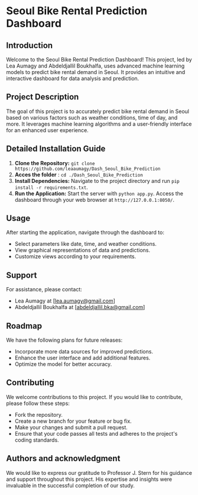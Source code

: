 # Seoul Bike Rental Prediction Dashboard

## Introduction
Welcome to the Seoul Bike Rental Prediction Dashboard! This project, led by Lea Aumagy and Abdeldjallil Boukhalfa, uses advanced machine learning models to predict bike rental demand in Seoul. It provides an intuitive and interactive dashboard for data analysis and prediction.

## Project Description
The goal of this project is to accurately predict bike rental demand in Seoul based on various factors such as weather conditions, time of day, and more. It leverages machine learning algorithms and a user-friendly interface for an enhanced user experience.

## Detailed Installation Guide
1. **Clone the Repository:** 
   `git clone https://github.com/leaaumagy/Dash_Seoul_Bike_Prediction`
2. **Acces the folder** : `cd ./Dash_Seoul_Bike_Prediction`
3. **Install Dependencies:** 
   Navigate to the project directory and run `pip install -r requirements.txt`.
4. **Run the Application:** 
   Start the server with `python app.py`. Access the dashboard through your web browser at `http://127.0.0.1:8050/`.

## Usage
After starting the application, navigate through the dashboard to:
- Select parameters like date, time, and weather conditions.
- View graphical representations of data and predictions.
- Customize views according to your requirements.


## Support
For assistance, please contact:
- Lea Aumagy at [lea.aumagy@gmail.com]
- Abdeldjallil Boukhalfa at [abdeldjallil.bka@gmail.com]

## Roadmap
We have the following plans for future releases:
- Incorporate more data sources for improved predictions.
- Enhance the user interface and add additional features.
- Optimize the model for better accuracy.

## Contributing
We welcome contributions to this project. If you would like to contribute, please follow these steps:
- Fork the repository.
- Create a new branch for your feature or bug fix.
- Make your changes and submit a pull request.
- Ensure that your code passes all tests and adheres to the project's coding standards.

## Authors and acknowledgment
We would like to express our gratitude to Professor J. Stern for his guidance and support throughout this project. His expertise and insights were invaluable in the successful completion of our study.
